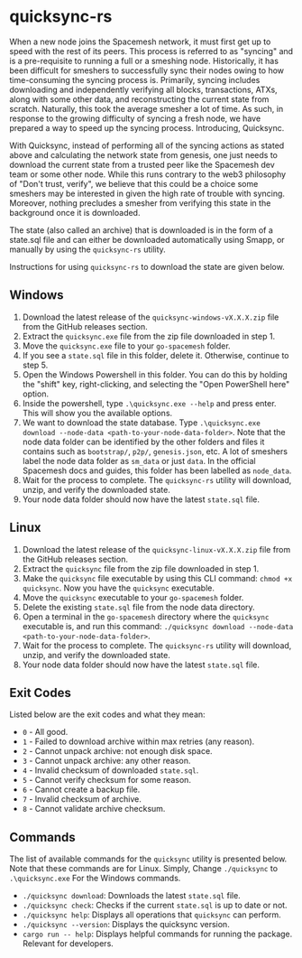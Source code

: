 # quicksync-rs

When a new node joins the Spacemesh network, it must first get up to speed with the rest of its peers. This process is referred to as "syncing" and is a pre-requisite to running a full or a smeshing node. Historically, it has been difficult for smeshers to successfully sync their nodes owing to how time-consuming the syncing process is. Primarily, syncing includes downloading and independently verifying all blocks, transactions, ATXs, along with some other data, and reconstructing the current state from scratch. Naturally, this took the average smesher a lot of time. As such, in response to the growing difficulty of syncing a fresh node, we have prepared a way to speed up the syncing process. Introducing, Quicksync.

With Quicksync, instead of performing all of the syncing actions as stated above and calculating the network state from genesis, one just needs to download the current state from a trusted peer like the Spacemesh dev team or some other node. While this runs contrary to the web3 philosophy of "Don't trust, verify", we believe that this could be a choice some smeshers may be interested in given the high rate of trouble with syncing. Moreover, nothing precludes a smesher from verifying this state in the background once it is downloaded.

The state (also called an archive) that is downloaded is in the form of a state.sql file and can either be downloaded automatically using Smapp, or manually by using the `quicksync-rs` utility. 

Instructions for using `quicksync-rs` to download the state are given below.

## Windows

1. Download the latest release of the `quicksync-windows-vX.X.X.zip` file from the GitHub releases section.
2. Extract the `quicksync.exe` file from the zip file downloaded in step 1.
3. Move the `quicksync.exe` file to your `go-spacemesh` folder.
4. If you see a `state.sql` file in this folder, delete it. Otherwise, continue to step 5.
5. Open the Windows Powershell in this folder. You can do this by holding the "shift" key, right-clicking, and selecting the "Open PowerShell here" option.
6. Inside the powershell, type `.\quicksync.exe --help` and press enter. This will show you the available options.
7. We want to download the state database. Type `.\quicksync.exe download --node-data <path-to-your-node-data-folder>`. Note that the node data folder can be identified by the other folders and files it contains such as `bootstrap/`, `p2p/`, `genesis.json`, etc. A lot of smeshers label the node data folder as `sm_data` or just `data`. In the official Spacemesh docs and guides, this folder has been labelled as `node_data`.
8. Wait for the process to complete. The `quicksync-rs` utility will download, unzip, and verify the downloaded state.
9. Your node data folder should now have the latest `state.sql` file.

## Linux

1. Download the latest release of the `quicksync-linux-vX.X.X.zip` file from the GitHub releases section.
2. Extract the `quicksync` file from the zip file downloaded in step 1.
3. Make the `quicksync` file executable by using this CLI command: `chmod +x quicksync`. Now you have the `quicksync` executable.
4. Move the `quicksync` executable  to your `go-spacemesh` folder.
5. Delete the existing `state.sql` file from the node data directory.
6. Open a terminal in the `go-spacemesh` directory where the `quicksync` executable is, and run this command: `./quicksync download --node-data <path-to-your-node-data-folder>`.
7. Wait for the process to complete. The `quicksync-rs` utility will download, unzip, and verify the downloaded state.
8. Your node data folder should now have the latest `state.sql` file.

## Exit Codes

Listed below are the exit codes and what they mean:

- `0` - All good.
- `1` - Failed to download archive within max retries (any reason).
- `2` - Cannot unpack archive: not enough disk space.
- `3` - Cannot unpack archive: any other reason.
- `4` - Invalid checksum of downloaded `state.sql`.
- `5` - Cannot verify checksum for some reason.
- `6` - Cannot create a backup file.
- `7` - Invalid checksum of archive.
- `8` - Cannot validate archive checksum.

## Commands

The list of available commands for the `quicksync` utility is presented below. Note that these commands are for Linux. Simply, Change `./quicksync` to `.\quicksync.exe` For the Windows commands.

- `./quicksync download`: Downloads the latest `state.sql` file.
- `./quicksync check`: Checks if the current `state.sql` is up to date or not.
- `./quicksync help`: Displays all operations that `quicksync` can perform.
- `./quicksync --version`: Displays the quicksync version.
- `cargo run -- help`: Displays helpful commands for running the package. Relevant for developers.
